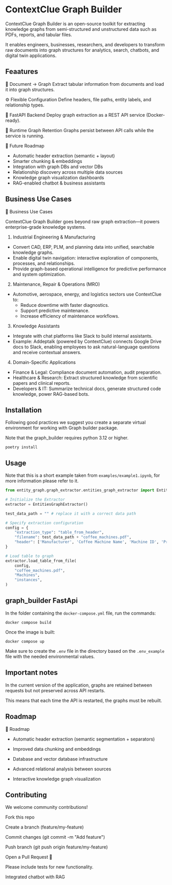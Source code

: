 # ContextClue Graph Builder

ContextClue Graph Builder is an open-source toolkit for extracting knowledge graphs from semi-structured and unstructured data such as PDFs, reports, and tabular files.

It enables engineers, businesses, researchers, and developers to transform raw documents into graph structures for analytics, search, chatbots, and digital twin applications.

## Feaatures

📄 Document → Graph
Extract tabular information from documents and load it into graph structures.

⚙️ Flexible Configuration
Define headers, file paths, entity labels, and relationship types.

🚀 FastAPI Backend
Deploy graph extraction as a REST API service (Docker-ready).

🔄 Runtime Graph Retention
Graphs persist between API calls while the service is running.

🔮 Future Roadmap

* Automatic header extraction (semantic + layout)
* Smarter chunking & embeddings
* Integration with graph DBs and vector DBs
* Relationship discovery across multiple data sources
* Knowledge graph visualization dashboards
* RAG-enabled chatbot & business assistants

## Business Use Cases

💼 Business Use Cases

ContextClue Graph Builder goes beyond raw graph extraction—it powers enterprise-grade knowledge systems.

1. Industrial Engineering & Manufacturing

* Convert CAD, ERP, PLM, and planning data into unified, searchable knowledge graphs.
* Enable digital twin navigation: interactive exploration of components, processes, and relationships.
* Provide graph-based operational intelligence for predictive performance and system optimization.

2. Maintenance, Repair & Operations (MRO)

* Automotive, aerospace, energy, and logistics sectors use ContextClue to:
    * Reduce downtime with faster diagnostics.
    * Support predictive maintenance.
    * Increase efficiency of maintenance workflows.

3. Knowledge Assistants

* Integrate with chat platforms like Slack to build internal assistants.
* Example: Addeptalk (powered by ContextClue) connects Google Drive docs to Slack, enabling employees to ask natural-language questions and receive contextual answers.

4. Domain-Specific Applications

* Finance & Legal: Compliance document automation, audit preparation.
* Healthcare & Research: Extract structured knowledge from scientific papers and clinical reports.
* Developers & IT: Summarize technical docs, generate structured code knowledge, power RAG-based bots.


## Installation

Following good practices we suggest you create a separate virtual environment for working with Graph builder package.

Note that the graph_builder requires python 3.12 or higher.

```
poetry install
```

## Usage

Note that this is a short example taken from `examples/example1.ipynb`, for more information please
refer to it.

```python
from entity_graph.graph_extractor.entities_graph_extractor import EntitiesGraphExtractor

# Initialize the Extractor
extractor = EntitiesGraphExtractor()

test_data_path = "" # replace it with a correct data path

# Specify extraction configuration
config = {
    "extraction_type": "table_from_header",
    "filename": test_data_path + "coffee_machines.pdf",
    "header": ['Manufacturer', 'Coffee Machine Name', 'Machine ID', 'Production Year', 'Machine Type', 'Power (W)', 'Pressure (bar)', 'Water Tank Capacity (L)', 'Additional Features'],
}

# Load table to graph
extractor.load_table_from_file(
    config,
    "coffee_machines.pdf",
    "Machines",
    "instances",
)
```

## graph_builder FastApi

In the folder containing the `docker-compose.yml` file, run the commands:

```
docker compose build
```

Once the image is built:

```
docker compose up
```

Make sure to create the `.env` file in the directory based on the `.env_example` file with the needed environmental values.

## Important notes

In the current version of the application, graphs are retained between requests but not preserved across API restarts.

This means that each time the API is restarted, the graphs must be rebuilt.


## Roadmap

📌 Roadmap

 * Automatic header extraction (semantic segmentation + separators)

 * Improved data chunking and embeddings

 * Database and vector database infrastructure

 * Advanced relational analysis between sources

 * Interactive knowledge graph visualization


## Contributing

We welcome community contributions!

Fork this repo

Create a branch (feature/my-feature)

Commit changes (git commit -m "Add feature")

Push branch (git push origin feature/my-feature)

Open a Pull Request 🎉

Please include tests for new functionality.

 Integrated chatbot with RAG

